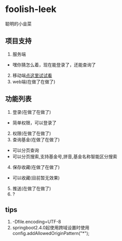 # foolish-leek
聪明的小韭菜

项目支持
----

1. 服务端
- 嘿你猜怎么着，现在能登录了，还能查询了
2. 移动端[点这里试试看](https://github.com/filusilia/foolish_leek_flutter)
3. web端(在做了在做了)

## 功能列表

1. 登录(在做了在做了)
- 简单权限，可以登录了
2. 权限(在做了在做了)
3. 查询基金(在做了在做了)
- 可以分页查询
- 可以分页搜索,支持基金号,拼音,基金名称智能区分搜索
4. 保存收藏(在做了在做了)
- 可以收藏(目前暂无效果)
5. 推送(在做了在做了)
6. ?

## tips

1. -Dfile.encoding=UTF-8
2. springboot2.4.0起使用跨域设置时使用config.addAllowedOriginPattern("*");
